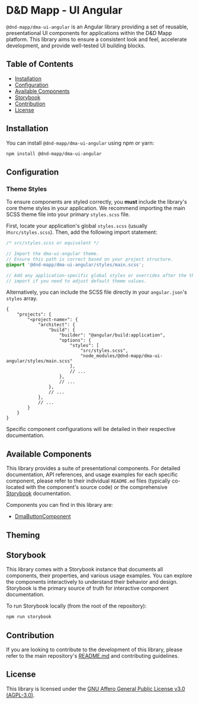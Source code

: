 # D&D Mapp - UI Angular

`@dnd-mapp/dma-ui-angular` is an Angular library providing a set of reusable, presentational UI components for applications within the D&D Mapp platform. This library aims to ensure a consistent look and feel, accelerate development, and provide well-tested UI building blocks.

## Table of Contents

*   [Installation](#installation)
*   [Configuration](#configuration)
*   [Available Components](#available-components)
*   [Storybook](#storybook)
*   [Contribution](#contribution)
*   [License](#license)

## Installation

You can install `@dnd-mapp/dma-ui-angular` using npm or yarn:

```bash
npm install @dnd-mapp/dma-ui-angular
```

## Configuration

### Theme Styles

To ensure components are styled correctly, you **must** include the library's core theme styles in your application. We recommend importing the main SCSS theme file into your primary `styles.scss` file.

First, locate your application's global `styles.scss` (usually in`src/styles.scss`). Then, add the following import statement:

```scss
/* src/styles.scss or equivalent */

// Import the dma-ui-angular theme.
// Ensure this path is correct based on your project structure.
@import '@dnd-mapp/dma-ui-angular/styles/main.scss';

// Add any application-specific global styles or overrides after the theme
// import if you need to adjust default theme values.
```

Alternatively, you can include the SCSS file directly in your `angular.json`'s `styles` array.

```json5
{
    "projects": {
        "<project-name>": {
            "architect": {
                "build": {
                    "builder": "@angular/build:application",
                    "options": {
                        "styles": [
                            "src/styles.scss",
                            "node_modules/@dnd-mapp/dma-ui-angular/styles/main.scss"
                        ],
                        // ...
                    },
                    // ...
                },
                // ...
            },
            // ...
        }
    }
}
```

Specific component configurations will be detailed in their respective documentation.

## Available Components

This library provides a suite of presentational components. For detailed documentation, API references, and usage examples for each specific component, please refer to their individual `README.md` files (typically co-located with the component's source code) or the comprehensive [Storybook](https://dnd-mapp.github.io/dma-ui-angular) documentation.

Components you can find in this library are:

*  [DmaButtonComponent](src/lib/button/README.md)

## Theming

## Storybook

This library comes with a Storybook instance that documents all components, their properties, and various usage examples. You can explore the components interactively to understand their behavior and design. Storybook is the primary source of truth for interactive component documentation.

To run Storybook locally (from the root of the repository):

```bash
npm run storybook
```

## Contribution

If you are looking to contribute to the development of this library, please refer to the main repository's [README.md](https://github.com/dnd-mapp/dma-ui-angular/blob/main/README.md) and contributing guidelines.

## License

This library is licensed under the [GNU Affero General Public License v3.0 (AGPL-3.0)](https://github.com/dnd-mapp/dma-ui-angular/blob/main/LICENSE).
